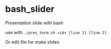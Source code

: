 # bash_slider
Presentation slide with bash

use with ```./pres_term.sh <id> [line 1] [line 2]```
  
Or edit file for make slides
